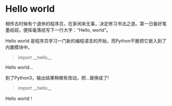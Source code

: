 # Hello world

相传古时候有个退休的程序员，在家闲来无事，决定修习书法之道。第一日备好笔墨纸砚，便挥毫落纸写下一行大字：“Hello, world”。

Hello world 是程序员学习一门新的编程语言的开始，而Python干脆把它嵌入到了内置模块中。

>import \_\_hello__

Hello world...

到了Python3，输出结果稍微有改动，把...替换成了!

>import \_\_hello__

Hello world！
